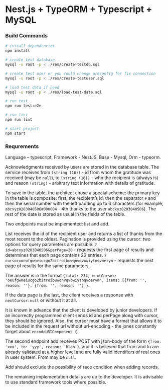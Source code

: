 # Nest.js + TypeORM + Typescript + MySQL

### Build Commands

``` bash
# install dependencies
npm install

# create test database
mysql -u root -p < ./res/create-testdb.sql

# create test user or you could change ormconfig for fix connection
mysql -u root -p < ./res/create-testuser.sql

# load test data if need
mysql -u root -p < ./res/load-test-data.sql

# run test
npm run test:e2e

# run lint
npm run lint

# start project
npm start
```

### Requrements

Language – typescript,
Framework - NestJS,
Base - Mysql,
Orm - typeorm.

Acknowledgments received by users are stored in the database table. The service receives from `(string (16))` - id from whom the gratitude was received (may be `null`), to `(string (16))` - who the recipient is (always is) and reason `(string)` - arbitrary text information with details of gratitude.

To save in the table, the architect chose a special scheme: the primary key in the table is composite: first, the recipient’s id, then the separator `#` and then the serial number with the left padding up to 6 characters (for example, `abcxyz0203040506#000004` - 4th thanks to the user `abcxyz0203040506`). The rest of the data is stored as usual in the fields of the table.

Two endpoints must be implemented: list and add.

List receives the id of the recipient user and returns a list of thanks from the most recent to the oldest. Pagination is provided using the cursor: two options for query parameters are possible:
`?id=abcxyz0203040506&perPage=20` - requests the first page of results and determines that each page contains 20 entries.
`?cursor=oeufgwneiucgo2bitroibuwqnvqvowiytnqvoerym` - requests the next page of results for the same parameters.

The answer is in the format `{total: 234, nextCursor: 'oeufgwneiucgo2bitroibuwqnvqvowiytnqvoerym', items: [{from: '', reason: ''}, {from: '', reason: ''}]}`.

If the data page is the last, the client receives a response with `nextCursor:null` or without it at all.

It is known in advance that the client is developed by junior developers. If an incorrectly programmed client sends id and perPage along with cursor, they should be ignored. Also, the cursor must have a format that allows it to be included in the request url without url-encoding - the jones constantly forget about `encodeURIComponent`. :)

The second endpoint add receives POST with json-body of the form `{from: 'xxx', to: 'yyy', reason: 'blah'}`, and it is believed that from and to are already validated at a higher level and are fully valid identifiers of real ones in user system. From may be `null`.

Add should exclude the possibility of race condition when adding records.

The remaining implementation details are up to the developer. It is advisable to use standard framework tools where possible.
